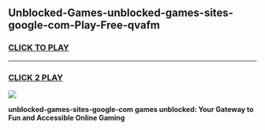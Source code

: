 
## Unblocked-Games-unblocked-games-sites-google-com-Play-Free-qvafm
<h3>
<a href="https://premium76.site?title=unblocked-games-sites-google-com&ref=09A">CLICK TO PLAY</a></h3>
<hr>

<h3>
<a href="https://premium76.site?title=unblocked-games-sites-google-com&ref=09A">CLICK 2 PLAY</a>
  
</h3>

<a href="https://premium76.site?title=unblocked-games-sites-google-com&ref=09A"><img src="https://clearcache.store/games.png"></a>


**unblocked-games-sites-google-com games unblocked: Your Gateway to Fun and Accessible Online Gaming**
